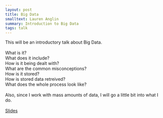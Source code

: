 ```yaml
---
layout: post
title: Big Data
smalltext: Lauren Anglin
summary: Introduction to Big Data
tags: talk
---
```


This will be an introductory talk about Big Data.
<br><br>
What is it?
<br>
What does it include?
<br>
How is it being dealt with?
<br>
What are the common misconceptions?
<br>
How is it stored?
<br>
How is stored data retreived?
<br>
What does the whole process look like?
<br><br>
Also, since I work with mass amounts of data, I will go a little bit into what I do.
<br><br>
[Slides](https://docs.google.com/presentation/d/1KBaaI8rnID86YoGu_CLq1coe8VAf2O0gOMR-TDJ5U-g/edit?usp=sharing)
